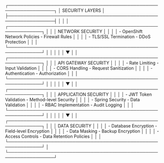 ┌─────────────────────────────────────────────────────────────────┐ │ SECURITY LAYERS │ ├─────────────────────────────────────────────────────────────────┤ │ │ │ ┌─────────────────────────────────────────────────────────────┐ │ │ │ NETWORK SECURITY │ │ │ │ - OpenShift Network Policies - Firewall Rules │ │ │ │ - TLS/SSL Termination - DDoS Protection │ │ │ └─────────────────────────────────────────────────────────────┘ │ │ │ │ │ ▼ │ │ ┌─────────────────────────────────────────────────────────────┐ │ │ │ API GATEWAY SECURITY │ │ │ │ - Rate Limiting - Input Validation │ │ │ │ - CORS Handling - Request Sanitization │ │ │ │ - Authentication - Authorization │ │ │ └─────────────────────────────────────────────────────────────┘ │ │ │ │ │ ▼ │ │ ┌─────────────────────────────────────────────────────────────┐ │ │ │ APPLICATION SECURITY │ │ │ │ - JWT Token Validation - Method-level Security │ │ │ │ - Spring Security - Data Validation │ │ │ │ - RBAC Implementation - Audit Logging │ │ │ └─────────────────────────────────────────────────────────────┘ │ │ │ │ │ ▼ │ │ ┌─────────────────────────────────────────────────────────────┐ │ │ │ DATA SECURITY │ │ │ │ - Database Encryption - Field-level Encryption │ │ │ │ - Data Masking - Backup Encryption │ │ │ │ - Access Controls - Data Retention Policies │ │ │ └─────────────────────────────────────────────────────────────┘ │ └─────────────────────────────────────────────────────────────────┘